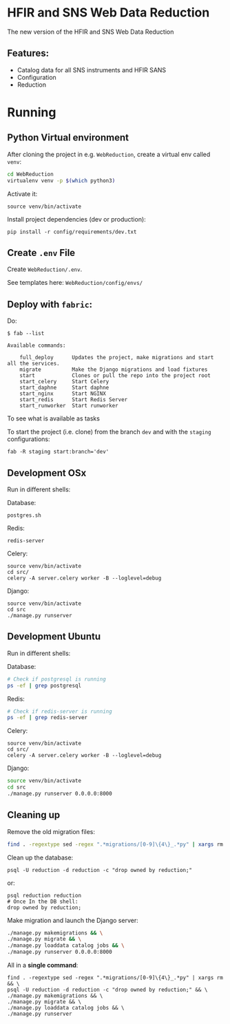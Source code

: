# HFIR and SNS Web Data Reduction

The new version of the HFIR and SNS Web Data Reduction

## Features:

- Catalog data for all SNS instruments and HFIR SANS
- Configuration
- Reduction

# Running

## Python Virtual environment

After cloning the project in e.g. `WebReduction`, create a virtual env called `venv`:

```sh
cd WebReduction
virtualenv venv -p $(which python3)
```

Activate it:

```
source venv/bin/activate
```

Install project dependencies (dev or production):

```
pip install -r config/requirements/dev.txt
```

## Create `.env` File

Create `WebReduction/.env`.

See templates here:
`WebReduction/config/envs/`

## Deploy with `fabric`:

Do:
```
$ fab --list

Available commands:

    full_deploy      Updates the project, make migrations and start all the services.
    migrate          Make the Django migrations and load fixtures
    start            Clones or pull the repo into the project root
    start_celery     Start Celery
    start_daphne     Start daphne
    start_nginx      Start NGINX
    start_redis      Start Redis Server
    start_runworker  Start runworker

```

To see what is available as tasks

To start the project (i.e. clone) from the branch `dev` and with the `staging` configurations:

```
fab -R staging start:branch='dev'
```

## Development OSx

Run in different shells:

Database:

```
postgres.sh
```

Redis:

```
redis-server
```

Celery:

```
source venv/bin/activate
cd src/
celery -A server.celery worker -B --loglevel=debug
```

Django:

```
source venv/bin/activate
cd src
./manage.py runserver
```

## Development Ubuntu

Run in different shells:

Database:

```sh
# Check if postgresql is running
ps -ef | grep postgresql
```

Redis:

```sh
# Check if redis-server is running
ps -ef | grep redis-server
```

Celery:

```
source venv/bin/activate
cd src/
celery -A server.celery worker -B --loglevel=debug
```

Django:

```sh
source venv/bin/activate
cd src
./manage.py runserver 0.0.0.0:8000
```

## Cleaning up

Remove the old migration files:

```sh
find . -regextype sed -regex ".*migrations/[0-9]\{4\}_.*py" | xargs rm
```

Clean up the database:
```
psql -U reduction -d reduction -c "drop owned by reduction;"
```
or:
```
psql reduction reduction
# Once In the DB shell:
drop owned by reduction;
```


Make migration and launch the Django server:

```sh
./manage.py makemigrations && \
./manage.py migrate && \
./manage.py loaddata catalog jobs && \
./manage.py runserver 0.0.0.0:8000
```


All in a **single command**:

```
find . -regextype sed -regex ".*migrations/[0-9]\{4\}_.*py" | xargs rm && \
psql -U reduction -d reduction -c "drop owned by reduction;" && \
./manage.py makemigrations && \
./manage.py migrate && \
./manage.py loaddata catalog jobs && \
./manage.py runserver
```
